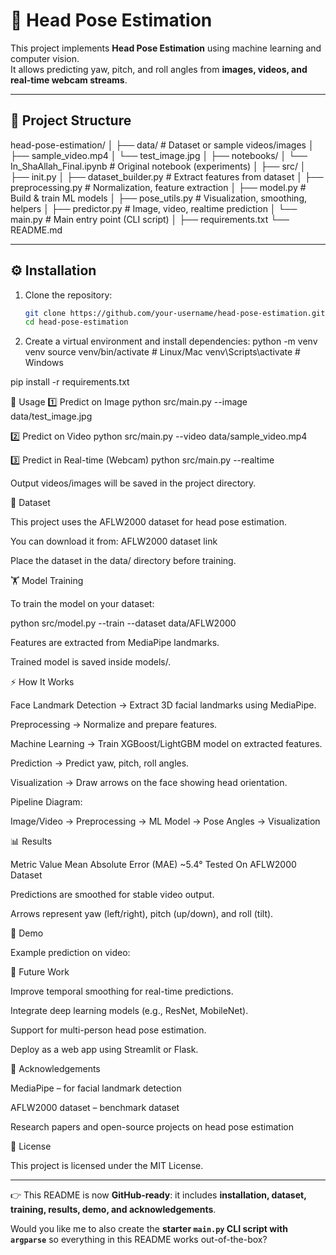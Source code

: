 # 🎯 Head Pose Estimation

This project implements **Head Pose Estimation** using machine learning and computer vision.  
It allows predicting yaw, pitch, and roll angles from **images, videos, and real-time webcam streams**.

---

## 📂 Project Structure
head-pose-estimation/
│
├── data/ # Dataset or sample videos/images
│ ├── sample_video.mp4
│ └── test_image.jpg
│
├── notebooks/
│ └── In_ShaAllah_Final.ipynb # Original notebook (experiments)
│
├── src/
│ ├── init.py
│ ├── dataset_builder.py # Extract features from dataset
│ ├── preprocessing.py # Normalization, feature extraction
│ ├── model.py # Build & train ML models
│ ├── pose_utils.py # Visualization, smoothing, helpers
│ ├── predictor.py # Image, video, realtime prediction
│ └── main.py # Main entry point (CLI script)
│
├── requirements.txt
└── README.md


---

## ⚙️ Installation

1. Clone the repository:
   ```bash
   git clone https://github.com/your-username/head-pose-estimation.git
   cd head-pose-estimation

2. Create a virtual environment and install dependencies:
python -m venv venv
source venv/bin/activate   # Linux/Mac
venv\Scripts\activate      # Windows

pip install -r requirements.txt


🚀 Usage
1️⃣ Predict on Image
python src/main.py --image data/test_image.jpg

2️⃣ Predict on Video
python src/main.py --video data/sample_video.mp4

3️⃣ Predict in Real-time (Webcam)
python src/main.py --realtime


Output videos/images will be saved in the project directory.


📂 Dataset

This project uses the AFLW2000 dataset for head pose estimation.

You can download it from: AFLW2000 dataset link

Place the dataset in the data/ directory before training.



🏋️ Model Training

To train the model on your dataset:

python src/model.py --train --dataset data/AFLW2000


Features are extracted from MediaPipe landmarks.

Trained model is saved inside models/.



⚡ How It Works

Face Landmark Detection → Extract 3D facial landmarks using MediaPipe.

Preprocessing → Normalize and prepare features.

Machine Learning → Train XGBoost/LightGBM model on extracted features.

Prediction → Predict yaw, pitch, roll angles.

Visualization → Draw arrows on the face showing head orientation.

Pipeline Diagram:

Image/Video → Preprocessing → ML Model → Pose Angles → Visualization



📊 Results

Metric	Value
Mean Absolute Error (MAE)	~5.4°
Tested On			AFLW2000 Dataset

Predictions are smoothed for stable video output.

Arrows represent yaw (left/right), pitch (up/down), and roll (tilt).



🎥 Demo

Example prediction on video:



🔮 Future Work

Improve temporal smoothing for real-time predictions.

Integrate deep learning models (e.g., ResNet, MobileNet).

Support for multi-person head pose estimation.

Deploy as a web app using Streamlit or Flask.



🙏 Acknowledgements

MediaPipe
 – for facial landmark detection

AFLW2000 dataset
 – benchmark dataset

Research papers and open-source projects on head pose estimation



📜 License

This project is licensed under the MIT License.


---

👉 This README is now **GitHub-ready**: it includes **installation, dataset, training, results, demo, and acknowledgements**.  

Would you like me to also create the **starter `main.py` CLI script with `argparse`** so everything in this README works out-of-the-box?